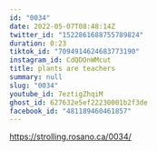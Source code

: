 ```yaml
---
id: "0034"
date: 2022-05-07T08:48:14Z
twitter_id: "1522861688755789824"
duration: 0:23
tiktok_id: "7094914624683773190"
instagram_id: CdQDOnWMcut
title: plants are teachers
summary: null
slug: "0034"
youtube_id: 7eztigZhqiM
ghost_id: 627632e5ef22230001b2f3de
facebook_id: "481189460461857"
---
```

https://strolling.rosano.ca/0034/

